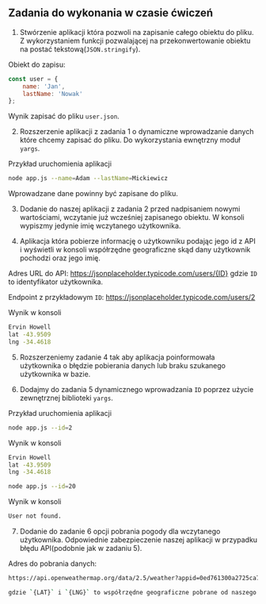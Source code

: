 ## Zadania do wykonania w czasie ćwiczeń

1. Stwórzenie aplikacji która pozwoli na zapisanie całego obiektu do pliku. Z wykorzystaniem funkcji pozwalającej na przekonwertowanie obiektu na postać tekstową(`JSON.stringify`).

Obiekt do zapisu:
```javascript
const user = {
    name: 'Jan',
    lastName: 'Nowak'
};
```
Wynik zapisać do pliku `user.json`.

2. Rozszerzenie aplikacji z zadania 1 o dynamiczne wprowadzanie danych które chcemy zapisać do pliku. Do wykorzystania ewnętrzny moduł `yargs`.

Przykład uruchomienia aplikacji
```bash
node app.js --name=Adam --lastName=Mickiewicz
```
Wprowadzane dane powinny być zapisane do pliku.

3. Dodanie do naszej aplikacji z zadania 2 przed nadpisaniem nowymi wartościami, wczytanie już wcześniej zapisanego obiektu. W konsoli wypiszmy jedynie imię wczytanego użytkownika.

4. Aplikacja która pobierze informację o użytkowniku podając jego id z API i wyświetli w konsoli współrzędne geograficzne skąd dany użytkownik pochodzi oraz jego imię.

Adres URL do API: https://jsonplaceholder.typicode.com/users/{ID} gdzie `ID` to identyfikator użytkownika.

Endpoint z przykładowym `ID`: https://jsonplaceholder.typicode.com/users/2

Wynik w konsoli
```bash
Ervin Howell
lat -43.9509
lng -34.4618
```

5. Rozszerzeniemy zadanie 4 tak aby aplikacja poinformowała użytkownika o błędzie pobierania danych lub braku szukanego użytkownika w bazie.

6. Dodajmy do zadania 5 dynamicznego wprowadzania `ID` poprzez użycie zewnętrznej biblioteki `yargs`.

Przykład uruchomienia aplikacji
```bash
node app.js --id=2
```

Wynik w konsoli
```bash
Ervin Howell
lat -43.9509
lng -34.4618
```

```bash
node app.js --id=20
```
Wynik w konsoli
```bash
User not found.
```

7. Dodanie do zadanie 6 opcji pobrania pogody dla wczytanego
użytkownika. Odpowiednie zabezpieczenie naszej aplikacji w przypadku błędu API(podobnie jak w zadaniu 5).

Adres do pobrania danych:
```bash
https://api.openweathermap.org/data/2.5/weather?appid=0ed761300a2725ca778c07831ae64d6e&lat={LAT}&lon={LNG}

gdzie `{LAT}` i `{LNG}` to współrzędne geograficzne pobrane od naszego użytkownika
```
